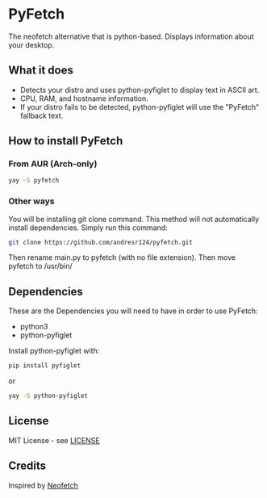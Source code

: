 # PyFetch
The neofetch alternative that is python-based. Displays information about your desktop.

## What it does

- Detects your distro and uses python-pyfiglet to display text in ASCII art.
- CPU, RAM, and hostname information.
- If your distro fails to be detected, python-pyfiglet will use the "PyFetch" fallback text.

## How to install PyFetch

### From AUR (Arch-only)
```bash
yay -S pyfetch
```

### Other ways
You will be installing git clone command.
This method will not automatically install dependencies.
Simply run this command:
```bash
git clone https://github.com/andresr124/pyfetch.git
```
Then rename main.py to pyfetch (with no file extension).
Then move pyfetch to /usr/bin/

## Dependencies
These are the Dependencies you will need to have in order to use PyFetch:

- python3
- python-pyfiglet

Install python-pyfiglet with:
```bash
pip install pyfiglet
```
or
```bash
yay -S python-pyfiglet
```

## License
MIT License - see [LICENSE](LICENSE)

## Credits
Inspired by [Neofetch](https://github.com/dylanaraps/neofetch)
